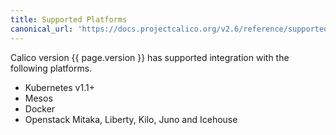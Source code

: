 ```yaml
---
title: Supported Platforms
canonical_url: 'https://docs.projectcalico.org/v2.6/reference/supported-platforms'
---
```


Calico version {{ page.version }} has supported integration with the following platforms.

-  Kubernetes v1.1+ 
-  Mesos 
-  Docker 
-  Openstack Mitaka, Liberty, Kilo, Juno and Icehouse
